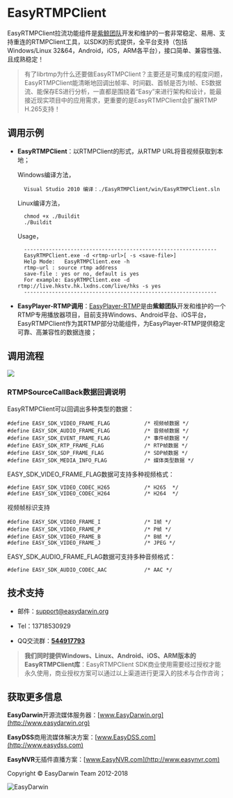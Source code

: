 # EasyRTMPClient #

EasyRTMPClient拉流功能组件是[紫鲸团队](http://www.pvale.com "紫鲸云")开发和维护的一套非常稳定、易用、支持重连的RTMPClient工具，以SDK的形式提供，全平台支持（包括Windows/Linux 32&64，Android，iOS，ARM各平台），接口简单、兼容性强、且成熟稳定！

> 有了librtmp为什么还要做EasyRTMPClient？主要还是可集成的程度问题，EasyRTMPClient能清晰地回调出帧率、时间戳、首帧是否为I帧、ES数据流、能保存ES进行分析，一直都是围绕着“Easy”来进行架构和设计，能最接近现实项目中的应用需求，更重要的是EasyRTMPClient会扩展RTMP H.265支持！

## 调用示例 ##

- **EasyRTMPClient**：以RTMPClient的形式，从RTMP URL将音视频获取到本地；
	
	Windows编译方法，

    	Visual Studio 2010 编译：./EasyRTMPClient/win/EasyRTMPClient.sln

	Linux编译方法，
		
		chmod +x ./Buildit
		./Buildit

	Usage，
		
		--------------------------------------------------------------
		EasyRTMPClient.exe -d <rtmp-url>[ -s <save-file>]
		Help Mode:   EasyRTMPClient.exe -h
		rtmp-url : source rtmp address
		save-file : yes or no, default is yes
		For example: EasyRTMPClient.exe -d rtmp://live.hkstv.hk.lxdns.com/live/hks -s yes
		--------------------------------------------------------------

- **EasyPlayer-RTMP调用**：[EasyPlayer-RTMP](https://github.com/EasyDSS/EasyPlayer-RTMP "EasyPlayer-RTMP")是由**紫鲸团队**开发和维护的一个RTMP专用播放器项目，目前支持Windows、Android平台、iOS平台，EasyRTMPClient作为其RTMP部分功能组件，为EasyPlayer-RTMP提供稳定可靠、高兼容性的数据连接；

		
## 调用流程 ##
![](http://www.easydarwin.org/github/images/easyrtmpclient/EasyRTMPClient.png)


### RTMPSourceCallBack数据回调说明 ###
EasyRTMPClient可以回调出多种类型的数据：

	#define EASY_SDK_VIDEO_FRAME_FLAG			/* 视频帧数据 */
	#define EASY_SDK_AUDIO_FRAME_FLAG			/* 音频帧数据 */
	#define EASY_SDK_EVENT_FRAME_FLAG			/* 事件帧数据 */
	#define EASY_SDK_RTP_FRAME_FLAG				/* RTP帧数据 */
	#define EASY_SDK_SDP_FRAME_FLAG				/* SDP帧数据 */
	#define EASY_SDK_MEDIA_INFO_FLAG			/* 媒体类型数据 */

EASY\_SDK\_VIDEO\_FRAME\_FLAG数据可支持多种视频格式：
		
	#define EASY_SDK_VIDEO_CODEC_H265			/* H265  */
	#define EASY_SDK_VIDEO_CODEC_H264			/* H264  */


视频帧标识支持

	#define EASY_SDK_VIDEO_FRAME_I				/* I帧 */
	#define EASY_SDK_VIDEO_FRAME_P				/* P帧 */
	#define EASY_SDK_VIDEO_FRAME_B				/* B帧 */
	#define EASY_SDK_VIDEO_FRAME_J				/* JPEG */


EASY\_SDK\_AUDIO\_FRAME\_FLAG数据可支持多种音频格式：
	
	#define EASY_SDK_AUDIO_CODEC_AAC			/* AAC */


## 技术支持 ##

- 邮件：[support@easydarwin.org](mailto:support@easydarwin.org) 

- Tel：13718530929

- QQ交流群：<a href="http://jq.qq.com/?_wv=1027&k=2IDkJId" title="EasyPlayer" target="_blank">**544917793**</a>

> **我们同时提供Windows、Linux、Android、iOS、ARM版本的EasyRTMPClient库**：EasyRTMPClient SDK商业使用需要经过授权才能永久使用，商业授权方案可以通过以上渠道进行更深入的技术与合作咨询；


## 获取更多信息 ##

**EasyDarwin**开源流媒体服务器：[www.EasyDarwin.org](http://www.easydarwin.org)

**EasyDSS**商用流媒体解决方案：[www.EasyDSS.com](http://www.easydss.com)

**EasyNVR**无插件直播方案：[www.EasyNVR.com](http://www.easynvr.com)

Copyright &copy; EasyDarwin Team 2012-2018

![EasyDarwin](http://www.easydarwin.org/skin/easydarwin/images/wx_qrcode.jpg)
